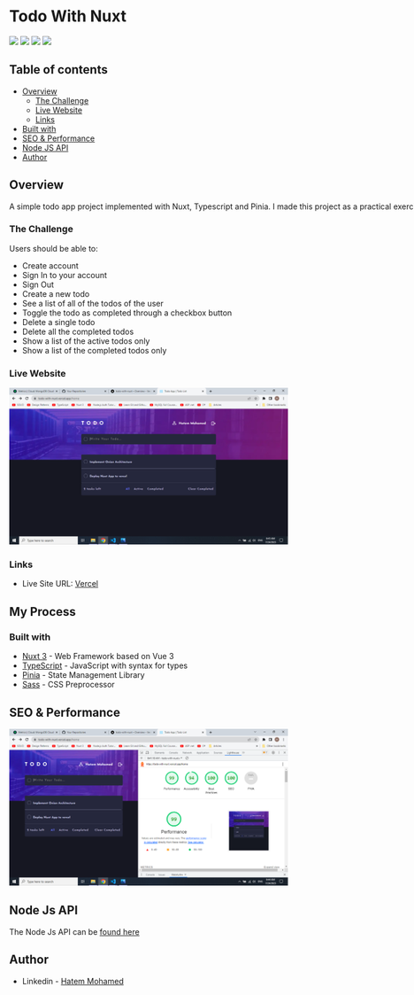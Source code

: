 # Todo With Nuxt

<nobr><img src="https://img.shields.io/badge/nuxt%20js-00C58E?style=for-the-badge&logo=nuxtdotjs&logoColor=white" /> <nobr/>
<nobr><img src="https://img.shields.io/badge/TypeScript-007ACC?style=for-the-badge&logo=typescript&logoColor=white" /> <nobr/>
<nobr><img src="https://img.shields.io/badge/Sass-CC6699?style=for-the-badge&logo=sass&logoColor=white" /> <nobr/>
<nobr><img src="https://img.shields.io/badge/Vercel-000000?style=for-the-badge&logo=vercel&logoColor=white" /> <nobr/>

## Table of contents

- [Overview](#overview)
  - [The Challenge](#the-challenge)
  - [Live Website](#live-website)
  - [Links](#links)
- [Built with](#built-with)
- [SEO & Performance](#seo-&-performance)
- [Node JS API](#node-js-api)
- [Author](#author)

## Overview

A simple todo app project implemented with Nuxt, Typescript and Pinia. I made this project as a practical exercise for what I learned within these technologies.

### The Challenge

Users should be able to:

- Create account
- Sign In to your account
- Sign Out
- Create a new todo
- See a list of all of the todos of the user
- Toggle the todo as completed through a checkbox button
- Delete a single todo
- Delete all the completed todos
- Show a list of the active todos only
- Show a list of the completed todos only

### Live Website

![Live Website](assets/images/live.png)

### Links

- Live Site URL: [Vercel](https://todo-with-nuxt.vercel.app/)

## My Process

### Built with

- [Nuxt 3](https://vuejs.org/) - Web Framework based on Vue 3
- [TypeScript](https://www.typescriptlang.org/) - JavaScript with syntax for types
- [Pinia](https://pinia.vuejs.org/) - State Management Library
- [Sass](https://sass-lang.com/) - CSS Preprocessor

## SEO & Performance

![LightHouse](assets/images/seo.png)

## Node Js API

The Node Js API can be [found here](https://github.com/hatem0656/Todo-API)

## Author

- Linkedin - [Hatem Mohamed](https://www.linkedin.com/in/hatem-mohamed-85346916a/)
